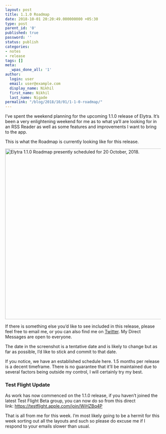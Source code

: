 ```yaml
---
layout: post
title: 1.1.0 Roadmap
date: 2018-10-01 20:20:49.000000000 +05:30
type: post
parent_id: '0'
published: true
password: ''
status: publish
categories:
- notes
- release
tags: []
meta:
  _wpas_done_all: '1'
author:
  login: user
  email: user@example.com
  display_name: Nikhil
  first_name: Nikhil
  last_name: Nigade
permalink: "/blog/2018/10/01/1-1-0-roadmap/"
---
```

<p>I’ve spent the weekend planning for the upcoming 1.1.0 release of Elytra. It’s been a very enlightening weekend for me as to what ya’ll are looking for in an RSS Reader as well as some features and improvements I want to bring to the app. </p>
<p>This is what the Roadmap is currently looking like for this release. </p>
<p><img title="Roadmap.jpg" src="{{ site.baseurl }}/assets/2018/10/Roadmap.jpg" alt="Elytra 1.1.0 Roadmap presently scheduled for 20 October, 2018." width="1025" height="550" border="0" /></p>
<p>If there is something else you’d like to see included in this release, please feel free to email me, or you can also find me on <a href="https://twitter.com/dezinezync">Twitter</a>. My Direct Messages are open to everyone. </p>
<p>The date in the screenshot is a tentative date and is likely to change but as far as possible, I’d like to stick and commit to that date. </p>
<p>If you notice, we have an established schedule here. 1.5 months per release is a decent timeframe. There is no guarantee that it’ll be maintained due to several factors being outside my control, I will certainly try my best.</p>
<h3>Test Flight Update</h3>
<p>As work has now commenced on the 1.1.0 release, if you haven’t joined the latest Test Flight Beta group, you can now do so from this direct link: <a href="https://testflight.apple.com/join/WiHZBq4P">https://testflight.apple.com/join/WiHZBq4P</a></p>
<p>That is all from me for this week. I’m most likely going to be a hermit for this week sorting out all the layouts and such so please do excuse me if I respond to your emails slower than usual. </p>
